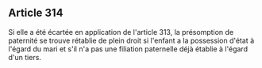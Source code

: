 Article 314
----
Si elle a été écartée en application de l'article 313, la présomption de
paternité se trouve rétablie de plein droit si l'enfant a la possession d'état à
l'égard du mari et s'il n'a pas une filiation paternelle déjà établie à l'égard
d'un tiers.
